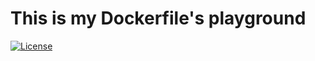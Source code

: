 # This is my Dockerfile's playground

[![License](https://img.shields.io/badge/license-Apache%20License%202.0-blue.svg?maxAge=2592000)](https://github.com/leandrocgsi/docker-files/blob/master/LICENSE.md)